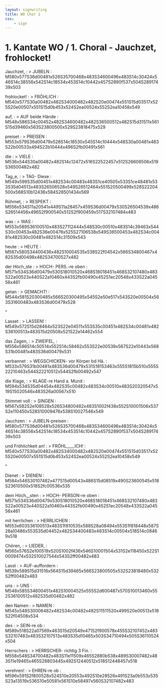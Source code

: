 ```yaml
---
layout: signwriting
title: WO Chor 1
css:
    - sign
---
```


<!--
https://www.signbank.org/signpuddle2.0/searchword.php
https://www.sutton-signwriting.io/signmaker
-->

# 1. Kantate WO / 1. Choral - Jauchzet, frohlocket!


Jauchzet, 
: > JUBELN
: M580x577S36d00481x526S35700468x483S34600496x483S14c30424x546S14c38556x542S14c18534x453S14c10442x457S2890f537x504S28917439x503

frohlocket! 
: > FRÖHLICH
: M540x577S30a00482x482S34000482x482S20e00474x551S15d03517x525S20e00507x551S15d0b453x524S2ea00524x552S2ea10458x549

auf,
: > AUF beide Hände
: M548x586S34c00452x482S34600482x482S36500512x482S15d31511x561S15d39460x563S23800500x529S23818475x529

preiset
: > PREISEN
: M553x579S36d00479x528S14c18530x545S14c10444x548S30a00481x483S22b00533x494S22b10444x496S2fb00491x561

die 
: > VIELE
: M536x544S30a00482x482S14c12472x516S22522457x512S26606506x519S36500482x482

Tag_e,
: > TAG- Diese
: M549x599S35d00451x482S34c00483x483S1ce40505x533S1ce48481x533S35d04513x483S26506528x549S26512464x551S20500499x528S22204500x568S10b12436x584S26501434x569


Rühmet,
: > RESPEKT
: M556x534S11a20541x449S11a28457x459S36d00479x530S26504539x486S26514456x496S2f900540x512S2f900459x517S32107484x483

was 
: > WAS
: M553x589S36100510x483S27112444x548S30c00510x483S14c39463x544S30c00453x482S36e00476x525S27106538x549S36500453x482S34c00481x482S30c00481x482S14c31509x543

heute
: > HEUTE
: M567x580S34400436x482S10004535x538S22f04542x566S34800467x482S35d00498x482S34700527x482

der Höch_ste
: > HOCH- PERS.-re oben 
: M571x534S36d00479x530S18010520x468S18018451x468S32107480x483S22a00523x440S22a10460x443S2fb00490x452S1ec20548x433S22a04556x461

getan
: > GEMACHT!
: M544x581S20300485x566S20300495x545S2e50e517x543S20e00504x563S31600483x483S36d00479x528

^

Lasset
: > LASSEN!
: M549x572S15d28464x523S22e04511x553S35c00451x482S34c00481x482S36100513x483S15d20508x521S22e14462x554

das Zagen,
: > ZWEIFEL, 
: M556x586S14c50514x552S14c58462x553S22e00539x567S22e10443x568S31b00481x483S36d00479x531

verbannet
: > WEGSCHICKEN- vor Körper bd Hä. 
: M533x579S31b00481x483S36d00479x531S18153463x555S1815b510x555S22210463x544S22210512x544S2fb00492x547

die Klage,
: > KLAGE-re Hand a. Mund
: M594x534S35d04454x482S35c00482x483S34c00510x483S20320547x519S15020546x483S26a00567x510

Stimmet voll 
: > SINGEN
: M567x582S2e108528x526S34800482x483S1002f438x552S10001506x537S2e110450x528S10009476x538S10027546x549

Jauchzen
: > JUBELN-preisen
: M580x577S36d00481x526S35700468x483S34600496x483S14c30424x546S14c38556x542S14c18534x453S14c10442x457S2890f537x504S28917439x503

und Fröhlichkeit an!
: > FRÖHL____ICH!
: M540x577S30a00482x482S34000482x482S20e00474x551S15d03517x525S20e00507x551S15d0b453x524S2ea00524x552S2ea10458x549

^

Dienet 
: > DIENEN
: M584x546S30107482x477S15d00543x486S15d08519x490S23600545x518S23610500x518S2fc00536x535

dem Höch__sten
: > HOCH- PERSON-re oben
: M571x534S36d00479x530S18010520x468S18018451x468S32107480x483S22a00523x440S22a10460x443S2fb00490x452S1ec20548x433S22a04556x461

mit herrlichen
: > HERRLICHEN
: M553x603S36100513x483S1f810535x588S28a08494x553S1f818448x587S28a10486x553S35d04452x482S34400483x483S14c00504x518S14c08469x518

Chören,
: > LIEDER,
: M565x576S2e100519x520S1002f436x546S10001504x531S2e118450x522S10009474x532S10027544x543S2ff00482x483

Lasst
: > AUF-auffordern
: M539x589S15d31516x564S15d39465x566S23800505x532S23818480x532S2ff00482x483

uns 
: > UNS
: M548x585S34600451x482S10004525x555S2d600487x570S10013460x552S36100512x482S35d00482x482

den Namen 
: > NAMEN 
: M545x548S30006482x482S34c00482x482S11511520x499S20e00513x518S22f04508x534

des
: > SEIN-re ob
: M589x518S22a07569x463S15d20549x471S2f900578x455S32107452x483S32107483x483S32107513x483S35d10465x503S34710494x505S36110524x504

Herrschers
: > HERRSCHER- richtig 3 Fin.
: M558x548S34700482x483S11e11509x465S2880b538x489S30007482x483S11e19465x465S28803445x492S12440512x518S12448457x518

verehren!
: > EHREN-re ob
: M596x591S2f800528x524S10e20553x492S10e28526x491S23a0b553x535S23a13519x536S10e50581x561S10e58497x560S32107482x483
